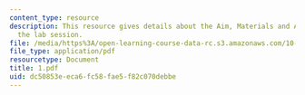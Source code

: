 ```yaml
---
content_type: resource
description: This resource gives details about the Aim, Materials and Apparatus of
  the lab session.
file: /media/https%3A/open-learning-course-data-rc.s3.amazonaws.com/10-467-polymer-science-laboratory-fall-2005/dc50853eeca6fc58fae5f82c070debbe_1.pdf
file_type: application/pdf
resourcetype: Document
title: 1.pdf
uid: dc50853e-eca6-fc58-fae5-f82c070debbe
---
```

